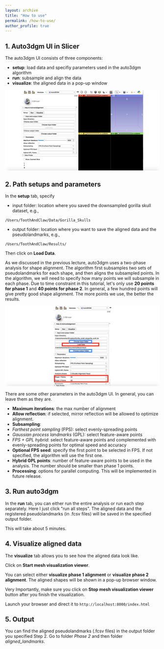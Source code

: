 ```yaml
---
layout: archive
title: "How to use"
permalink: /how-to-use/
author_profile: true
---
```


## 1. Auto3dgm UI in Slicer
The auto3dgm UI consists of three components:
* **setup**: load data and specifiy parameters used in the auto3dgm algorithm
* **run**: subsample and align the data
* **visualize**: the aligned data in a pop-up window

<img src="/images/auto3dgm_UI.png">

## 2. Path setups and parameters
In the **setup** tab, specify 
* input folder: location where you saved the downsampled gorilla skull dataset, e.g., 
```
/Users/ToothAndClaw/Data/Gorilla_Skulls
```
* output folder: location where you want to save the aligned data and the pseudolandmarks, e.g., 
```
/Users/ToothAndClaw/Results/
```

Then click on **Load Data**.

As we discussed in the previous lecture, auto3dgm uses a two-phase analysis for shape alignment. The algorithm first subsamples two sets of pseudolandmarks for each shape, and then aligns the subsampled points. In the algorithm, we will need to specify how many points we will subsample in each phase.  Due to time constraint in this tutorial, let's only use **20 points for phase 1** and **40 points for phase 2**. In general, a few hundred points will give pretty good shape alignment. The more points we use, the better the results. 

<img src="/images/autoinput.png">

There are some other parameters in the auto3dgm UI. In general, you can leave them as they are. 
* **Maximum iterations**: the max number of alignment 
* **Allow reflection**: if selected, mirror reflection will be allowed to optimize alignment. 
* **Subsampling**: 
* *Farthest point sampling* (FPS): select evenly-spreading points
* *Gaussian process landmarks* (GPL): select feature-aware points
* *FPS + GPL hybrid*: select feature-aware points and complemented with evenly-spreading points for optimal speed and accuracy
* **Optional FPS seed**: specify the first point to be selected in FPS. If not specified, the algorithm will use the first one.
* **Hybrid GPL points**: number of feature-aware points to be used in the analysis. The number should be smaller than phase 1 points. 
* **Processing**: options for parallel computing. This will be implemented in future release. 

## 3. Run auto3dgm
In the **run** tab, you can either run the entire analysis or run each step separately. Here I just click "run all steps". The aligned data and the registered pseudolandmarks (in .fcsv files) will be saved in the specified output folder. 

This will take about 5 minutes. 

## 4. Visualize aligned data
The **visualize** tab allows you to see how the aligned data look like. 

Click on **Start mesh visualization viewer**. 

You can select either **visualize phase 1 alignment** or **visualize phase 2 alignment**.
The aligned shapes will be shown in a pop-up browser window. 

Very Importantly, make sure you click on **Stop mesh visualization viewer** button after you finish the visualization. 

Launch your browser and direct it to `http://localhost:8000/index.html`

## 5. Output
You can find the aligned pseudolandmarks (.fcsv files) in the output folder you specified Step 2. Go to folder *Phase 2* and then folder *aligned_landmarks*.
